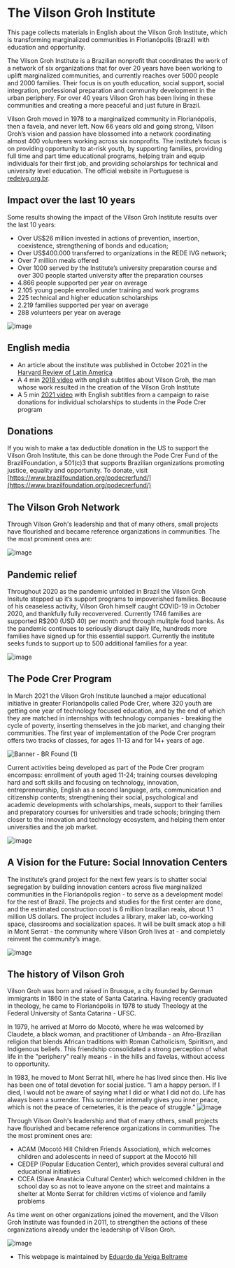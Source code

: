 # The Vilson Groh Institute
This page collects materials in English about the Vilson Groh Institute, which is transforming marginalized communities in Florianópolis (Brazil) with education and opportunity.

The Vilson Groh Institute is a Brazilian nonprofit that coordinates the work of a network of six organizations that for over 20 years have been working to uplift marginalized communities, and currently reaches over 5000 people and 2000 families. Their focus is on youth education, social support, social integration, professional preparation and community development in the urban periphery. For over 40 years Vilson Groh has been living in these communities and creating a more peaceful and just future in Brazil.

Vilson Groh moved in 1978  to a marginalized community in Florianópolis, then a favela, and never left. Now 66 years old and going strong, Vilson Groh’s vision and passion have blossomed into a network coordinating almost 400 volunteers working across six nonprofits. The institute’s focus is on providing opportunity to at-risk youth, by supporting families, providing full time and part time educational programs, helping train and equip individuals for their first job, and providing scholarships for technical and university level education. The official website in Portuguese is [redeivg.org.br](https://redeivg.org.br).

## Impact over the last 10 years

Some results showing the impact of the Vilson Groh Institute results over the last 10 years:
- Over US$26 million invested in actions of prevention, insertion, coexistence, strengthening of bonds and education;
- Over US$400.000 transferred to organizations in the REDE IVG network;
- Over 7 million meals offered
- Over 1000 served by the Institute’s university preparation course and over 300 people started university after the preparation courses
- 4.866 people supported per year on average
- 2.105 young people enrolled under training and work programs
- 225 technical and higher education scholarships
- 2.219 families supported per year on average
- 288 volunteers per year on average

![image](https://user-images.githubusercontent.com/12504176/139393813-8c3f7a2b-fd98-42ee-af15-97e1f740e539.png)


## English media
- An article about the institute was published in  October 2021 in the [Harvard Review of Latin America](https://revista.drclas.harvard.edu/a-beacon-of-hope-for-brazil-in-a-pandemic-year/)
- A 4 min [2018 video](https://www.youtube.com/watch?v=1tuu-xvjNa4) with english subtitles about Vilson Groh, the man whose work resulted in the creation of the Vilson Groh Institute
- A 5 min [2021 video](https://www.youtube.com/watch?v=iPpeJfYws7Y&t) with English subtitles from a campaign to raise donations for individual scholarships to students in the Pode Crer program 

## Donations
If you wish to make a tax deductible donation in the US to support the Vilson Groh Institute, this can be done through the Pode Crer Fund of the BrazilFoundation, a 501(c)3 that supports Brazilian organizations promoting justice, equality and opportunity. To donate, visit [https://www.brazilfoundation.org/podecrerfund/](https://www.brazilfoundation.org/podecrerfund/)



## The Vilson Groh Network 

Through Vilson Groh's leadership and that of many others, small projects have flourished and became reference organizations in communities. The the most prominent ones are:

![image](https://user-images.githubusercontent.com/12504176/139390647-9f9330ae-4103-4638-b3cc-f58b13ea0c3e.jpg)

## Pandemic relief
Throughout 2020 as the pandemic unfolded in Brazil the Vilson Groh Insitute stepped up it’s support programs to impoverished families. Because of his ceaseless activity, Vilson Groh himself caught COVID-19 in October 2020, and thankfully fully recoververed. Currently 1746 families are supported R$200 (USD 40) per month and through mulitple food banks. As the pandemic continues to seriously disrupt daily life, hundreds more families have signed up for this essential support. Currently the institute seeks funds to support up to 500 additional families for a year.

![image](https://user-images.githubusercontent.com/12504176/139394648-e61f2a04-6530-42c0-bbef-2c4ca8131b78.png)


## The Pode Crer Program 
In March 2021 the Vilson Groh Institute launched a major educational initiative in greater Florianópolis called Pode Crer, where 320 youth are getting one year of technology focused education, and by the end of which they are matched in internships with technology companies - breaking the cycle of poverty, inserting themselves in the job market, and changing their communities. The first year of implementation of the Pode Crer program offers two tracks of classes, for ages 11-13 and for 14+ years of age.

![Banner - BR Found (1)](https://user-images.githubusercontent.com/12504176/139394469-9b64a4ca-4b7c-4b94-83b8-d95eb2754c9c.png)

Current activities being developed as part of the Pode Crer program encompass: enrollment of youth aged 11-24; training courses developing hard and soft skills and focusing on technology, innovation, entrepreneurship, English as a second language, arts, communication and citizenship contents; strengthening their social, psychological and academic developments with scholarships, meals, support to their families and preparatory courses for universities and trade schools; bringing them closer to the innovation and technology ecosystem, and helping them enter universities and the job market.

![image](https://user-images.githubusercontent.com/12504176/139394831-a154d377-c046-4a78-a3ae-1a4bbb09b523.png)

## A Vision for the Future: Social Innovation Centers

The institute’s grand project for the next few years is to shatter social segregation by building innovation centers across five marginalized communities in the Florianópolis region - to serve as a development model for the rest of Brazil. The projects and studies for the first center are done, and the estimated construction cost is 6 million brazilian reais, about 1.1 million US dollars. The project includes a library, maker lab, co-working space, classrooms and socialization spaces. It will be built smack atop a hill in Mont Serrat - the community where Vilson Groh lives at - and completely reinvent the community’s image.

![image](https://user-images.githubusercontent.com/12504176/139395525-bc917e4b-fef0-460f-af61-69e8819d7d68.png)

## The history of Vilson Groh

Vilson Groh was born and raised in Brusque, a city founded by German immigrants in 1860 in the state of Santa Catarina. Having recently graduated in theology, he came to Florianópolis in 1978 to study Theology at the Federal University of Santa Catarina - UFSC.

In 1979, he arrived at Morro do Mocotó, where he was welcomed by Claudete, a black woman, and practitioner of Umbanda - an Afro-Brazilian religion that blends African traditions with Roman Catholicism, Spiritism, and Indigenous beliefs. This friendship consolidated a strong perception of what life in the "periphery" really means - in the hills and favelas, without access to opportunity.

In 1983, he moved to Mont Serrat hill, where he has lived since then. His live has been one of total devotion for social justice. “I am a happy person. If I died, I would not be aware of saying what I did or what I did not do. Life has always been a surrender. This surrender internally gives you inner peace, which is not the peace of cemeteries, it is the peace of struggle.”
![image](https://user-images.githubusercontent.com/12504176/139395782-96d09cc5-2cb7-4e0b-8d2c-11ab03736881.png)

Through Vilson Groh's leadership and that of many others, small projects have flourished and became reference organizations in communities. The the most prominent ones are:

- ACAM (Mocotó Hill Children Friends Association), which welcomes children and adolescents in need of support at the Mocotó hill
- CEDEP (Popular Education Center), which provides several cultural and educational initiatives
- CCEA (Slave Anastácia Cultural Center) which welcomed children in the school day so as not to leave anyone on the street and maintains a shelter at Monte Serrat for children victims of violence and family problems

As time went on other organizations joined the movement, and the Vilson Groh Institute was founded in 2011, to strengthen the actions of these organizations already under the leadership of Vilson Groh.

![image](https://user-images.githubusercontent.com/12504176/139395012-ae01d365-17a9-4f4a-b722-0bc186daf222.png)






- This webpage is maintained by [Eduardo da Veiga Beltrame](https://munfred.com)

